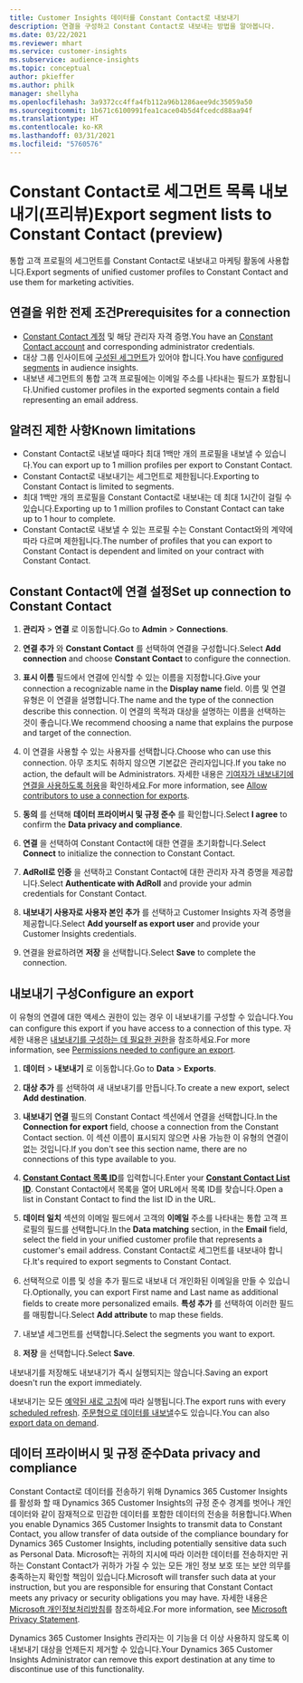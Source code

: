 ```yaml
---
title: Customer Insights 데이터를 Constant Contact로 내보내기
description: 연결을 구성하고 Constant Contact로 내보내는 방법을 알아봅니다.
ms.date: 03/22/2021
ms.reviewer: mhart
ms.service: customer-insights
ms.subservice: audience-insights
ms.topic: conceptual
author: pkieffer
ms.author: philk
manager: shellyha
ms.openlocfilehash: 3a9372cc4ffa4fb112a96b1286aee9dc35059a50
ms.sourcegitcommit: 1b671c6100991fea1cace04b5d4fcedcd88aa94f
ms.translationtype: HT
ms.contentlocale: ko-KR
ms.lasthandoff: 03/31/2021
ms.locfileid: "5760576"
---
```

# <a name="export-segment-lists-to-constant-contact-preview"></a><span data-ttu-id="7f16e-103">Constant Contact로 세그먼트 목록 내보내기(프리뷰)</span><span class="sxs-lookup"><span data-stu-id="7f16e-103">Export segment lists to Constant Contact (preview)</span></span>

<span data-ttu-id="7f16e-104">통합 고객 프로필의 세그먼트를 Constant Contact로 내보내고 마케팅 활동에 사용합니다.</span><span class="sxs-lookup"><span data-stu-id="7f16e-104">Export segments of unified customer profiles to Constant Contact and use them for marketing activities.</span></span> 

## <a name="prerequisites-for-a-connection"></a><span data-ttu-id="7f16e-105">연결을 위한 전제 조건</span><span class="sxs-lookup"><span data-stu-id="7f16e-105">Prerequisites for a connection</span></span>

-   <span data-ttu-id="7f16e-106">[Constant Contact 계정](https://www.constantcontact.com/account-home) 및 해당 관리자 자격 증명.</span><span class="sxs-lookup"><span data-stu-id="7f16e-106">You have an [Constant Contact account](https://www.constantcontact.com/account-home) and corresponding administrator credentials.</span></span>
-   <span data-ttu-id="7f16e-107">대상 그룹 인사이트에 [구성된 세그먼트](segments.md)가 있어야 합니다.</span><span class="sxs-lookup"><span data-stu-id="7f16e-107">You have [configured segments](segments.md) in audience insights.</span></span>
-   <span data-ttu-id="7f16e-108">내보낸 세그먼트의 통합 고객 프로필에는 이메일 주소를 나타내는 필드가 포함됩니다.</span><span class="sxs-lookup"><span data-stu-id="7f16e-108">Unified customer profiles in the exported segments contain a field representing an email address.</span></span>

## <a name="known-limitations"></a><span data-ttu-id="7f16e-109">알려진 제한 사항</span><span class="sxs-lookup"><span data-stu-id="7f16e-109">Known limitations</span></span>

- <span data-ttu-id="7f16e-110">Constant Contact로 내보낼 때마다 최대 1백만 개의 프로필을 내보낼 수 있습니다.</span><span class="sxs-lookup"><span data-stu-id="7f16e-110">You can export up to 1 million profiles per export to Constant Contact.</span></span>
- <span data-ttu-id="7f16e-111">Constant Contact로 내보내기는 세그먼트로 제한됩니다.</span><span class="sxs-lookup"><span data-stu-id="7f16e-111">Exporting to Constant Contact is limited to segments.</span></span>
- <span data-ttu-id="7f16e-112">최대 1백만 개의 프로필을 Constant Contact로 내보내는 데 최대 1시간이 걸릴 수 있습니다.</span><span class="sxs-lookup"><span data-stu-id="7f16e-112">Exporting up to 1 million profiles to Constant Contact can take up to 1 hour to complete.</span></span> 
- <span data-ttu-id="7f16e-113">Constant Contact로 내보낼 수 있는 프로필 수는 Constant Contact와의 계약에 따라 다르며 제한됩니다.</span><span class="sxs-lookup"><span data-stu-id="7f16e-113">The number of profiles that you can export to Constant Contact is dependent and limited on your contract with Constant Contact.</span></span>

## <a name="set-up-connection-to-constant-contact"></a><span data-ttu-id="7f16e-114">Constant Contact에 연결 설정</span><span class="sxs-lookup"><span data-stu-id="7f16e-114">Set up connection to Constant Contact</span></span>

1. <span data-ttu-id="7f16e-115">**관리자** > **연결** 로 이동합니다.</span><span class="sxs-lookup"><span data-stu-id="7f16e-115">Go to **Admin** > **Connections**.</span></span>

1. <span data-ttu-id="7f16e-116">**연결 추가** 와 **Constant Contact** 를 선택하여 연결을 구성합니다.</span><span class="sxs-lookup"><span data-stu-id="7f16e-116">Select **Add connection** and choose **Constant Contact** to configure the connection.</span></span>

1. <span data-ttu-id="7f16e-117">**표시 이름** 필드에서 연결에 인식할 수 있는 이름을 지정합니다.</span><span class="sxs-lookup"><span data-stu-id="7f16e-117">Give your connection a recognizable name in the **Display name** field.</span></span> <span data-ttu-id="7f16e-118">이름 및 연결 유형은 이 연결을 설명합니다.</span><span class="sxs-lookup"><span data-stu-id="7f16e-118">The name and the type of the connection describe this connection.</span></span> <span data-ttu-id="7f16e-119">이 연결의 목적과 대상을 설명하는 이름을 선택하는 것이 좋습니다.</span><span class="sxs-lookup"><span data-stu-id="7f16e-119">We recommend choosing a name that explains the purpose and target of the connection.</span></span>

1. <span data-ttu-id="7f16e-120">이 연결을 사용할 수 있는 사용자를 선택합니다.</span><span class="sxs-lookup"><span data-stu-id="7f16e-120">Choose who can use this connection.</span></span> <span data-ttu-id="7f16e-121">아무 조치도 취하지 않으면 기본값은 관리자입니다.</span><span class="sxs-lookup"><span data-stu-id="7f16e-121">If you take no action, the default will be Administrators.</span></span> <span data-ttu-id="7f16e-122">자세한 내용은 [기여자가 내보내기에 연결을 사용하도록 허용](connections.md#allow-contributors-to-use-a-connection-for-exports)을 확인하세요.</span><span class="sxs-lookup"><span data-stu-id="7f16e-122">For more information, see [Allow contributors to use a connection for exports](connections.md#allow-contributors-to-use-a-connection-for-exports).</span></span>

1. <span data-ttu-id="7f16e-123">**동의** 를 선택해 **데이터 프라이버시 및 규정 준수** 를 확인합니다.</span><span class="sxs-lookup"><span data-stu-id="7f16e-123">Select **I agree** to confirm the **Data privacy and compliance**.</span></span>

1. <span data-ttu-id="7f16e-124">**연결** 을 선택하여 Constant Contact에 대한 연결을 초기화합니다.</span><span class="sxs-lookup"><span data-stu-id="7f16e-124">Select **Connect** to initialize the connection to Constant Contact.</span></span>

1. <span data-ttu-id="7f16e-125">**AdRoll로 인증** 을 선택하고 Constant Contact에 대한 관리자 자격 증명을 제공합니다.</span><span class="sxs-lookup"><span data-stu-id="7f16e-125">Select **Authenticate with AdRoll** and provide your admin credentials for Constant Contact.</span></span> 

1. <span data-ttu-id="7f16e-126">**내보내기 사용자로 사용자 본인 추가** 를 선택하고 Customer Insights 자격 증명을 제공합니다.</span><span class="sxs-lookup"><span data-stu-id="7f16e-126">Select **Add yourself as export user** and provide your Customer Insights credentials.</span></span>

1. <span data-ttu-id="7f16e-127">연결을 완료하려면 **저장** 을 선택합니다.</span><span class="sxs-lookup"><span data-stu-id="7f16e-127">Select **Save** to complete the connection.</span></span>

## <a name="configure-an-export"></a><span data-ttu-id="7f16e-128">내보내기 구성</span><span class="sxs-lookup"><span data-stu-id="7f16e-128">Configure an export</span></span>

<span data-ttu-id="7f16e-129">이 유형의 연결에 대한 액세스 권한이 있는 경우 이 내보내기를 구성할 수 있습니다.</span><span class="sxs-lookup"><span data-stu-id="7f16e-129">You can configure this export if you have access to a connection of this type.</span></span> <span data-ttu-id="7f16e-130">자세한 내용은 [내보내기를 구성하는 데 필요한 권한](export-destinations.md#set-up-a-new-export)을 참조하세요.</span><span class="sxs-lookup"><span data-stu-id="7f16e-130">For more information, see [Permissions needed to configure an export](export-destinations.md#set-up-a-new-export).</span></span>

1. <span data-ttu-id="7f16e-131">**데이터** > **내보내기** 로 이동합니다.</span><span class="sxs-lookup"><span data-stu-id="7f16e-131">Go to **Data** > **Exports**.</span></span>

1. <span data-ttu-id="7f16e-132">**대상 추가** 를 선택하여 새 내보내기를 만듭니다.</span><span class="sxs-lookup"><span data-stu-id="7f16e-132">To create a new export, select **Add destination**.</span></span>

1. <span data-ttu-id="7f16e-133">**내보내기 연결** 필드의 Constant Contact 섹션에서 연결을 선택합니다.</span><span class="sxs-lookup"><span data-stu-id="7f16e-133">In the **Connection for export** field, choose a connection from the Constant Contact section.</span></span> <span data-ttu-id="7f16e-134">이 섹션 이름이 표시되지 않으면 사용 가능한 이 유형의 연결이 없는 것입니다.</span><span class="sxs-lookup"><span data-stu-id="7f16e-134">If you don't see this section name, there are no connections of this type available to you.</span></span>

1. <span data-ttu-id="7f16e-135">[**Constant Contact 목록 ID**](https://app.constantcontact.com/pages/contacts/ui#lists)를 입력합니다.</span><span class="sxs-lookup"><span data-stu-id="7f16e-135">Enter your [**Constant Contact List ID**](https://app.constantcontact.com/pages/contacts/ui#lists).</span></span> <span data-ttu-id="7f16e-136">Constant Contact에서 목록을 열어 URL에서 목록 ID를 찾습니다.</span><span class="sxs-lookup"><span data-stu-id="7f16e-136">Open a list in Constant Contact to find the list ID in the URL.</span></span>

1. <span data-ttu-id="7f16e-137">**데이터 일치** 섹션의 이메일 필드에서 고객의 **이메일** 주소를 나타내는 통합 고객 프로필의 필드를 선택합니다.</span><span class="sxs-lookup"><span data-stu-id="7f16e-137">In the **Data matching** section, in the **Email** field, select the field in your unified customer profile that represents a customer's email address.</span></span> <span data-ttu-id="7f16e-138">Constant Contact로 세그먼트를 내보내야 합니다.</span><span class="sxs-lookup"><span data-stu-id="7f16e-138">It's required to export segments to Constant Contact.</span></span>

1. <span data-ttu-id="7f16e-139">선택적으로 이름 및 성을 추가 필드로 내보내 더 개인화된 이메일을 만들 수 있습니다.</span><span class="sxs-lookup"><span data-stu-id="7f16e-139">Optionally, you can export First name and Last name as additional fields to create more personalized emails.</span></span> <span data-ttu-id="7f16e-140">**특성 추가** 를 선택하여 이러한 필드를 매핑합니다.</span><span class="sxs-lookup"><span data-stu-id="7f16e-140">Select **Add attribute** to map these fields.</span></span>

1. <span data-ttu-id="7f16e-141">내보낼 세그먼트를 선택합니다.</span><span class="sxs-lookup"><span data-stu-id="7f16e-141">Select the segments you want to export.</span></span>

1. <span data-ttu-id="7f16e-142">**저장** 을 선택합니다.</span><span class="sxs-lookup"><span data-stu-id="7f16e-142">Select **Save**.</span></span>

<span data-ttu-id="7f16e-143">내보내기를 저장해도 내보내기가 즉시 실행되지는 않습니다.</span><span class="sxs-lookup"><span data-stu-id="7f16e-143">Saving an export doesn't run the export immediately.</span></span>

<span data-ttu-id="7f16e-144">내보내기는 모든 [예약된 새로 고침](system.md#schedule-tab)에 따라 실행됩니다.</span><span class="sxs-lookup"><span data-stu-id="7f16e-144">The export runs with every [scheduled refresh](system.md#schedule-tab).</span></span> <span data-ttu-id="7f16e-145">[주문형으로 데이터를 내보낼](export-destinations.md#run-exports-on-demand)수도 있습니다.</span><span class="sxs-lookup"><span data-stu-id="7f16e-145">You can also [export data on demand](export-destinations.md#run-exports-on-demand).</span></span> 


## <a name="data-privacy-and-compliance"></a><span data-ttu-id="7f16e-146">데이터 프라이버시 및 규정 준수</span><span class="sxs-lookup"><span data-stu-id="7f16e-146">Data privacy and compliance</span></span>

<span data-ttu-id="7f16e-147">Constant Contact로 데이터를 전송하기 위해 Dynamics 365 Customer Insights를 활성화 할 때 Dynamics 365 Customer Insights의 규정 준수 경계를 벗어나 개인 데이터와 같이 잠재적으로 민감한 데이터를 포함한 데이터의 전송을 허용합니다.</span><span class="sxs-lookup"><span data-stu-id="7f16e-147">When you enable Dynamics 365 Customer Insights to transmit data to Constant Contact, you allow transfer of data outside of the compliance boundary for Dynamics 365 Customer Insights, including potentially sensitive data such as Personal Data.</span></span> <span data-ttu-id="7f16e-148">Microsoft는 귀하의 지시에 따라 이러한 데이터를 전송하지만 귀하는 Constant Contact가 귀하가 가질 수 있는 모든 개인 정보 보호 또는 보안 의무를 충족하는지 확인할 책임이 있습니다.</span><span class="sxs-lookup"><span data-stu-id="7f16e-148">Microsoft will transfer such data at your instruction, but you are responsible for ensuring that Constant Contact meets any privacy or security obligations you may have.</span></span> <span data-ttu-id="7f16e-149">자세한 내용은 [Microsoft 개인정보처리방침](https://go.microsoft.com/fwlink/?linkid=396732)를 참조하세요.</span><span class="sxs-lookup"><span data-stu-id="7f16e-149">For more information, see [Microsoft Privacy Statement](https://go.microsoft.com/fwlink/?linkid=396732).</span></span>

<span data-ttu-id="7f16e-150">Dynamics 365 Customer Insights 관리자는 이 기능을 더 이상 사용하지 않도록 이 내보내기 대상을 언제든지 제거할 수 있습니다.</span><span class="sxs-lookup"><span data-stu-id="7f16e-150">Your Dynamics 365 Customer Insights Administrator can remove this export destination at any time to discontinue use of this functionality.</span></span>
